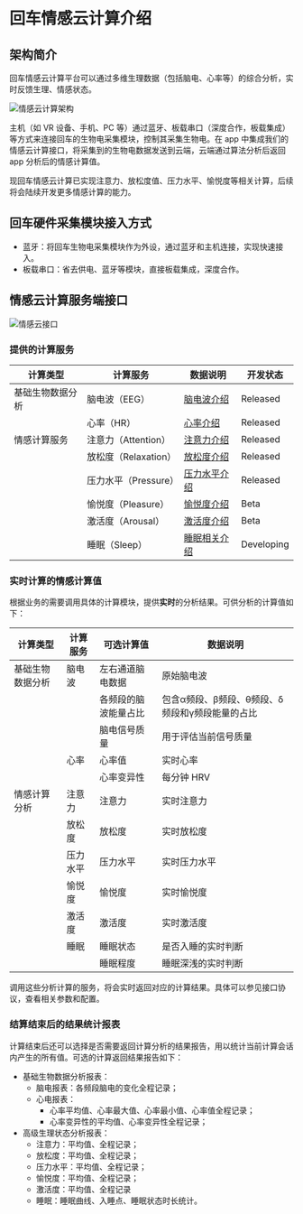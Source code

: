 # 回车情感云计算介绍

## 架构简介
回车情感云计算平台可以通过多维生理数据（包括脑电、心率等）的综合分析，实时反馈生理、情感状态。

![情感云计算架构](https://d.pr/i/CidieJ+)

主机（如 VR 设备、手机、PC 等）通过蓝牙、板载串口（深度合作，板载集成）等方式来连接回车的生物电采集模块，控制其采集生物电。在 app 中集成我们的情感云计算接口，将采集到的生物电数据发送到云端，云端通过算法分析后返回 app 分析后的情感计算值。

现回车情感云计算已实现注意力、放松度值、压力水平、愉悦度等相关计算，后续将会陆续开发更多情感计算的能力。

## 回车硬件采集模块接入方式
* 蓝牙：将回车生物电采集模块作为外设，通过蓝牙和主机连接，实现快速接入。
* 板载串口：省去供电、蓝牙等模块，直接板载集成，深度合作。

## 情感云计算服务端接口
![情感云接口](https://d.pr/i/LLiWac+)

### 提供的计算服务

| 计算类型 | 计算服务 | 数据说明 | 开发状态 |
| --- | --- | --- | --- |
| 基础生物数据分析 | 脑电波（EEG） | [脑电波介绍]() | Released |
|  | 心率（HR） | [心率介绍]() | Released |
| 情感计算服务 | 注意力（Attention） | [注意力介绍]() | Released |
|  | 放松度（Relaxation） | [放松度介绍]() | Released |
|  | 压力水平（Pressure） | [压力水平介绍]() | Released |
|  | 愉悦度（Pleasure） | [愉悦度介绍]() | Beta |
|  | 激活度（Arousal） | [激活度介绍]() | Beta |
|  | 睡眠（Sleep） | [睡眠相关介绍]() | Developing |


### 实时计算的情感计算值

根据业务的需要调用具体的计算模块，提供**实时**的分析结果。可供分析的计算值如下：

| 计算类型 | 计算服务 | 可选计算值 | 数据说明 |
| --- | --- | --- | --- |
| 基础生物数据分析 | 脑电波 | 左右通道脑电数据 | 原始脑电波 |
|  |  | 各频段的脑波能量占比 | 包含α频段、β频段、θ频段、δ频段和γ频段能量的占比 |
|  |  | 脑电信号质量 | 用于评估当前信号质量 |  
|  | 心率 | 心率值 | 实时心率 |
|  |  | 心率变异性 | 每分钟 HRV |
| 情感计算分析 | 注意力 | 注意力 | 实时注意力 |
|  | 放松度 | 放松度 | 实时放松度 |
|  | 压力水平 | 压力水平 | 实时压力水平 |
|  | 愉悦度 | 愉悦度 | 实时愉悦度 |
|  | 激活度 | 激活度 | 实时激活度 |
|  | 睡眠 | 睡眠状态 | 是否入睡的实时判断 |
|  |  | 睡眠程度 | 睡眠深浅的实时判断 |


调用这些分析计算的服务，将会实时返回对应的计算结果。具体可以参见接口协议，查看相关参数和配置。

### 结算结束后的结果统计报表

计算结束后还可以选择是否需要返回计算分析的结果报告，用以统计当前计算会话内产生的所有值。可选的计算返回结果报告如下：

* 基础生物数据分析报表：
  * 脑电报表：各频段脑电的变化全程记录；
  * 心电报表：
    * 心率平均值、心率最大值、心率最小值、心率值全程记录；
    * 心率变异性的平均值、心率变异性全程记录；
* 高级生理状态分析报表：
  * 注意力：平均值、全程记录；
  * 放松度：平均值、全程记录；
  * 压力水平：平均值、全程记录；
  * 愉悦度：平均值、全程记录；
  * 激活度：平均值、全程记录
  * 睡眠：睡眠曲线、入睡点、睡眠状态时长统计。